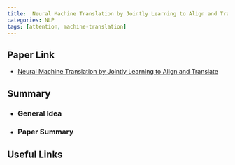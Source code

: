 ```yaml
---
title:  Neural Machine Translation by Jointly Learning to Align and Translate
categories: NLP
tags: [attention, machine-translation]
---
```


## Paper Link

- [Neural Machine Translation by Jointly Learning to Align and Translate](https://arxiv.org/abs/1409.0473)

## Summary
-	### General Idea

-	### Paper Summary

## Useful Links

